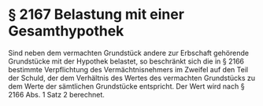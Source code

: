 # § 2167 Belastung mit einer Gesamthypothek
Sind neben dem vermachten Grundstück andere zur Erbschaft gehörende Grundstücke mit der Hypothek belastet, so beschränkt sich die in § 2166 bestimmte Verpflichtung des Vermächtnisnehmers im Zweifel auf den Teil der Schuld, der dem Verhältnis des Wertes des vermachten Grundstücks zu dem Werte der sämtlichen Grundstücke entspricht. Der Wert wird nach § 2166 Abs. 1 Satz 2 berechnet.